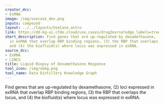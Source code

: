 ```yaml
---
creator_dcc:
- ExRNA
image: /img/usecase_dex.png
inputs: compound
layout: ../../layouts/UseCase.astro
link: https://dd-kg-ui.cfde.cloud/use_cases/drug2exrna?edge_labels=true
short_description: Find genes that are up-regulated by dexamethasone, (2) loci expressed
  in exRNA that overlap RBP binding regions, (3) the RBP that overlaps the locus,
  and (4) the biofluid(s) where locus was expressed in exRNA.
source_dcc:
- ExRNA
- LINCS
title: Liquid Biopsy of Dexamethasone Response
tool_icon: /img/ubkg.png
tool_name: Data Distillery Knowledge Graph
---
```

Find genes that are up-regulated by dexamethasone, (2) loci expressed in exRNA that overlap RBP binding regions, (3) the RBP that overlaps the locus, and (4) the biofluid(s) where locus was expressed in exRNA.